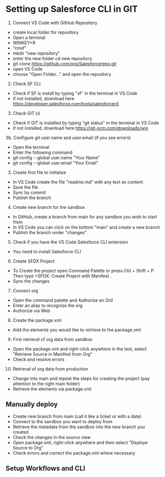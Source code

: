 # Setting up Salesforce CLI in GIT

1. Connect VS Code with GitHub Repository
- create local folder for repository
- Open a terminal
- WINKEY+R
- "cmd"
- mkdir "new repository"
- enter the new folder cd new repository
- git clone https://github.com/org/Salesforcerepo.git
- open VS Code
- choose "Open Folder..." and open the repository 

2. Check SF CLI
- Check if SF is install by typing "sf" in the terminal in VS Code
- if not installed, download here https://developer.salesforce.com/tools/salesforcecli

3. Check GIT cli
- Check if GIT is installed by typing "git status" in the terminal in VS Code
- if not installed, download here https://git-scm.com/downloads/win

3b. Configure git user.name and user.email (if you see errors)
- Open the terminal
- Enter the following command
- git config --global user.name "Your Name"
- git config --global user.email "Your Email"

3. Create first file to initialize
- In VS Code create the file "readme.md" with any text as content
- Save the file
- Sync by commit
- Publish the branch

4. Create new branch for the sandbox
- In GitHub, create a branch from main for any sandbox you wish to start from
- In VS Code you can click on the bottom "main" and create a new branch
- Publish the branch under "changes"

5. Check if you have the VS Code Salesforce CLI extension
- You need to install Salesforce CLI

6. Create SFDX Project
- To Create the project open Command Palette or press Ctrl + Shift + P.  Then type >SFDX: Create Project with Manifest .
- Sync the changes

7. Connect org
- Open the command palette and Authorize an Ord
- Enter an alias to recognize the org
- Authorize via Web

8. Create the package.xml
- Add the elements you would like to retrieve to the package.xml

9. First retrieval of org data from sandbox
- Open the package.xml and right-click anywhere in the text, select "Retrieve Source in Manifest from Org"
- Check and resolve errors

10. Retrieval of org data from production
- Change into main and repeat the steps for creating the project (pay attention to the right main folder)
- Retrieve the elements via package.xml

## Manually deploy
- Create new branch from main (call it like a ticket or with a date)
- Connect to the sandbox you want to deploy from
- Retrieve the metadata from the sandbox into the new branch you created
- Check the changes in the source view
- Open package.xml, right-click anywhere and then select "Deploye Source to Org"
- Check errors and correct the package.xml where necessary

## Setup Workflows and CLI

